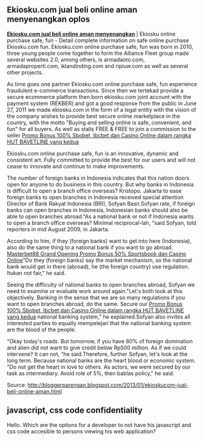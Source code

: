 ## Ekiosku.com jual beli online aman menyenangkan oplos

**[Ekiosku.com jual beli online aman
menyenangkan](http://bloggerparengan.blogspot.com/2013/01/ekioskucom-jual-beli-online-aman.html)**
| Ekiosku online purchase safe, fun - Detail complete information on
safe online purchase Ekiosku.com fun. Ekiosku.com online purchase safe,
fun was born in 2010, three young people come together to form the
Alliance Fleet group made several websites 2.0, among others, is
armadaoto.com, armadaproperti.com, iklandinding.com and ripiuw.com as
well as several other projects.

As time goes one partner Ekiosku.com online purchase safe, fun
experience fraudulent e-commerce transactions. Since then we tertekad
provide a secure ecommerce platform then born ekiosku.com joint account
with the payment system (REKBER) and got a good response from the public
in June 27, 2011 we made ekiosku.com in the form of a legal entity with
the vision of the company wishes to provide best secure online
marketplace in the country, with the motto "Buying and selling online is
safe, convenient, and fun" for all buyers. As well as stalls FREE & FREE
to join a commission to the seller [Promo Bonus 100% Sbobet, Ibcbet dan
Casino Online dalam rangka HUT BAVETLINE yang
kedua](http://arikseo.blogbpi.com/promo-bonus-100-sbobet-ibcbet-dan-casino-online-dalam-rangka-hut-bavetline-yang-kedua/)

Ekiosku.com online purchase safe, fun is an innovative, dynamic and
consistent art. Fully committed to provide the best for our users and
will not cease to innovate and continue to make improvements.

The number of foreign banks in Indonesia indicates that this nation
doors open for anyone to do business in this country. But why banks in
Indonesia is difficult to open a branch office overseas? Kristopo.
Jakarta to ease foreign banks to open branches in Indonesia received
special attention Director of Bank Rakyat Indonesia (BRI), Sofyan
Basir.Sofyan rate, if foreign banks can open branches in Indonesia,
Indonesian banks should also be able to open branches abroad."As a
national bank or not if Indonesia wants to open a branch office
overseas? Minimal reciprocal-lah, "said Sofyan, told reporters in mid
August 2009, in Jakarta.

According to him, if they (foreign banks) want to get into here
(Indonesia), also do the same thing to a national bank if you want to go
abroad. [Masterbet88 Grand Opening Promo Bonus 50% Sportsbook dan Casino
Online](http://kodokcorner.blogspot.com/2013/01/masterbet88-grand-opening-promo-bonus.html)"Do
they (foreign banks) say the market mechanism, so the national bank
would get in there (abroad), he (the foreign country) use regulation.
Itukan not fair," he said.

Seeing the difficulty of national banks to open branches abroad, Sofyan
we need to examine or evaluate work around again."Let's both look at
this objectively. Banking in the sense that we are so many regulations
if you want to open branches abroad, do the same. Secure our [Promo
Bonus 100% Sbobet, Ibcbet dan Casino Online dalam rangka HUT BAVETLINE
yang
kedua](http://arbo-media.blogspot.com/2013/01/promo-bonus-100-sbobet-ibcbet-dan.html)
national banking system," he explained.Sofyan also invites all
interested parties to equally mempelejari that the national banking
system are the blood of the people.

"Okay today's roads. But tomorrow, if you have 80% of foreign domination
and alien did not want to give credit below Rp500 million. As if we
could intervene? It can not, "he said.Therefore, further Sofyan, let's
look at the long term. Because national banks are the heart blood or
economic system. "Do not get the heart in love to others. As actors, we
were secured by our task as intermediary. Avoid role of 5%, then bablas
policy," he said.

Source:
<http://bloggerparengan.blogspot.com/2013/01/ekioskucom-jual-beli-online-aman.html>

## javascript, css code confidentiality

Hello. Which are the options for a developer to not have his javascript
and css code accesible to persons viewing his web application?